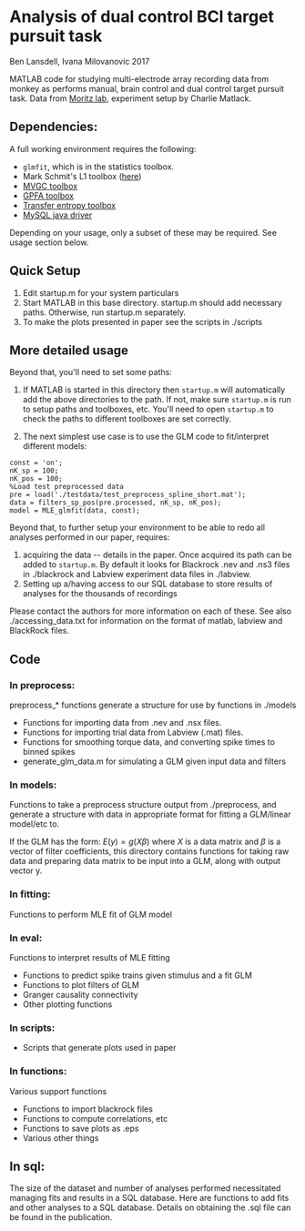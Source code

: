 # Analysis of dual control BCI target pursuit task

Ben Lansdell, Ivana Milovanovic 2017

MATLAB code for studying multi-electrode array recording data from monkey as performs manual, brain control and dual control target pursuit task. Data from [Moritz lab](http://depts.washington.edu/moritlab/), experiment setup by Charlie Matlack. 

## Dependencies:

A full working environment requires the following:

* `glmfit`, which is in the statistics toolbox.
* Mark Schmit's L1 toolbox ([here](http://www.cs.ubc.ca/~schmidtm/Software/thesis.html))
* [MVGC toolbox](http://users.sussex.ac.uk/~lionelb/MVGC/) 
* [GPFA toolbox](https://users.ece.cmu.edu/~byronyu/software.shtml)
* [Transfer entropy toolbox](https://code.google.com/archive/p/transfer-entropy-toolbox/) 
* [MySQL java driver](http://dev.mysql.com/downloads/connector/j/)

Depending on your usage, only a subset of these may be required. See usage section below.

## Quick Setup

1. Edit startup.m for your system particulars
2. Start MATLAB in this base directory. startup.m should add necessary paths. Otherwise, run startup.m separately.
3. To make the plots presented in paper see the scripts in ./scripts

## More detailed usage

Beyond that, you'll need to set some paths:

1. If MATLAB is started in this directory then `startup.m` will automatically add the above directories to the path. If not, make sure `startup.m` is run to setup paths and toolboxes, etc. You'll need to open `startup.m` to check the paths to different toolboxes are set correctly.

2. The next simplest use case is to use the GLM code to fit/interpret different models:
```
const = 'on';
nK_sp = 100; 
nK_pos = 100;
%Load test preprocessed data
pre = load('./testdata/test_preprocess_spline_short.mat');
data = filters_sp_pos(pre.processed, nK_sp, nK_pos);
model = MLE_glmfit(data, const);
```
Beyond that, to further setup your environment to be able to redo all analyses performed in our paper, requires:

1. acquiring the data -- details in the paper. Once acquired its path can be added to `startup.m`. By default it looks for Blackrock .nev and .ns3 files in ./blackrock and Labview experiment data files in ./labview. 
2. Setting up a/having access to our SQL database to store results of analyses for the thousands of recordings

Please contact the authors for more information on each of these. See also ./accessing_data.txt for information on the format of matlab, labview and BlackRock files.

## Code

### In preprocess:

preprocess\_\* functions generate a structure for use by functions in ./models

* Functions for importing data from .nev and .nsx files. 
* Functions for importing trial data from Labview (.mat) files. 
* Functions for smoothing torque data, and converting spike times to binned spikes
* generate_glm_data.m for simulating a GLM given input data and filters

### In models:

Functions to take a preprocess structure output from ./preprocess, and generate a structure with data in appropriate format for fitting a GLM/linear model/etc to.

If the GLM has the form: $E(y) = g(X\beta)$ where $X$ is a data matrix and $\beta$ is a vector of filter coefficients, this directory contains functions for taking raw data and preparing data matrix to be input into a GLM, along with output vector y.

### In fitting: 

Functions to perform MLE fit of GLM model

### In eval:

Functions to interpret results of MLE fitting

* Functions to predict spike trains given stimulus and a fit GLM
* Functions to plot filters of GLM
* Granger causality connectivity
* Other plotting functions

### In scripts:
* Scripts that generate plots used in paper

### In functions:

Various support functions

* Functions to import blackrock files
* Functions to compute correlations, etc
* Functions to save plots as .eps
* Various other things

## In sql:

The size of the dataset and number of analyses performed necessitated managing fits and results in a SQL database. Here are functions to add fits and other analyses to a SQL database. Details on obtaining the .sql file can be found in the publication.

